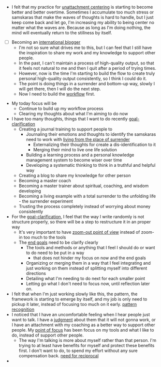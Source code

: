 - I felt that my practice for [unattachment centering](<unattachment centering.md>) is starting to become better and better overtime. Sometimes I accumulate too much stress or samskaras that make the waves of thoughts is hard to handle, but I just keep come back and let go, I'm increasing my ability to being center no matter what the waves are. Because as long as I'm doing nothing, the mind will eventually return to the stillness by itself.
- [ ] Becoming an [international blogger](<international blogger.md>)
    - I'm not so sure what drives me to this, but I can feel that I still have the inspiration to share my work and my knowledge to support other people.
    - In the past, I can't maintain a process of high-quality output, so that it feels not natural to me and then I quit after a period of trying times.
    - However, now is the time I'm starting to build the flow to create truly personal high-quality output consistently, so I think I could do it.
    - The point is doing things in a surrender and bottom-up way, slowly I will get there, then I will do the next step. 
    - Now I need to build the [workflow](<workflow.md>) first.
- My today focus will be
    - Continue to build up my workflow process
    - Clearing my thoughts about what I'm aiming to do now
- I have too many thoughts, things that I want to do recently [goal-clarification](<goal-clarification.md>)
    - Creating a journal training to support people to 
        - Journaling their emotions and thoughts to identify the samskaras need to work with [living from the place of surrender](<living from the place of surrender.md>)
            - Externalizing their thoughts for create a dis-identification to it
            - Merging their mind to live one life solution
        - Building a learning process and a personal knowledge management system to become wiser over time
        - Developing a systematic thinking to think in a truthful and helpful way
    - Creating a blog to share my knowledge for other person
    - Becoming a master coach
    - Becoming a master trainer about spiritual, coaching, and wisdom developing
    - Becoming a living example with a total surrender to the unfolding life - the surrender experiment
    - Trusting the process completely instead of worrying about money consistently
- For the [goal-clarification](<goal-clarification.md>), I feel that the way I write randomly is not structure properly, so there will be a step to restructure it in an proper way
    - It's very important to have [zoom-out point of view](<zoom-out point of view.md>) instead of zoom-in too much to the tools 
    - The [end goals](<end goals.md>) need to be clarify clearly
        - The tools and methods or anything that I feel I should do or want to do need to be put in a way 
            - that does not hinder my focus on now and the end goals
        - Organizing or merging them in a way that I feel integrating and just working on them instead of splitting myself into different directions
        - Detailing what I'm needing to do next for each smaller point
        - Letting go what I don't need to focus now, until reflection later on.
- I felt that when I'm just working slowly like this, the pattern, the framework is starting to emerge by itself, and my job is only need to pickup it later, instead of focusing too much on it early. [pattern recognition](<pattern recognition.md>)
- I noticed that I have an uncomfortable feeling when I hear people just want to talk. I have a [judgment](<judgment.md>) about them that it will not gonna work, or I have an attachment with my coaching as a better way to support other people. My [point of focus](<point of focus.md>) has been focus on my tools and what I like to do, instead of support other people.
    - The way I'm talking is more about myself rather than that person. I'm trying to at least have benefits for myself and protect these benefits first. I don't want to do, to spend my effort without any sure compensation back. [need for reciprocal](<need for reciprocal.md>)
- 
